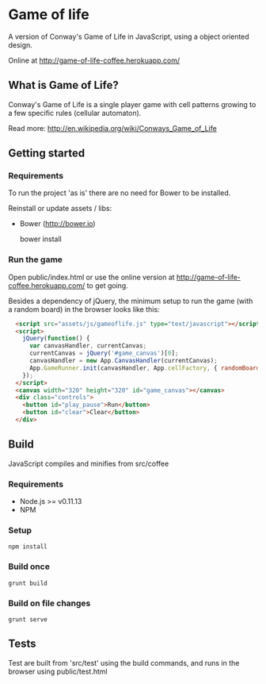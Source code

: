 # Game of life

A version of Conway's Game of Life in JavaScript, using a object oriented design.

Online at http://game-of-life-coffee.herokuapp.com/

## What is Game of Life?

  Conway's Game of Life is a single player game with cell patterns growing to a few specific rules (cellular automaton).

  Read more: http://en.wikipedia.org/wiki/Conways_Game_of_Life

## Getting started

### Requirements

  To run the project 'as is' there are no need for Bower to be installed.

  Reinstall or update assets / libs:

  * Bower (http://bower.io)


    bower install


### Run the game

Open public/index.html or use the online version at http://game-of-life-coffee.herokuapp.com/ to get going.

Besides a dependency of jQuery, the minimum setup to run the game (with a random board) in the browser looks like this:

```html
  <script src="assets/js/gameoflife.js" type="text/javascript"></script>
  <script>
    jQuery(function() {
      var canvasHandler, currentCanvas;
      currentCanvas = jQuery('#game_canvas')[0];
      canvasHandler = new App.CanvasHandler(currentCanvas);
      App.GameRunner.init(canvasHandler, App.cellFactory, { randomBoard: true});
    });
  </script>
  <canvas width="320" height="320" id="game_canvas"></canvas>
  <div class="controls">
    <button id="play_pause">Run</button>
    <button id="clear">Clear</button>
  </div>
```

## Build

JavaScript compiles and minifies from src/coffee

### Requirements

  * Node.js >= v0.11.13
  * NPM

### Setup

    npm install


### Build once

    grunt build

### Build on file changes

    grunt serve

## Tests

Test are built from 'src/test' using the build commands, and runs in the browser using public/test.html
